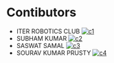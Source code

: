 # Contibutors
- ITER ROBOTICS CLUB    [![c1](https://badgen.net/badge/icon/IRC?icon=github&label)](https://github.com/IterRoboticsClub)
- SUBHAM KUMAR    [![c2](https://badgen.net/badge/icon/Subham?icon=github&label)](https://github.com/subhamkr555)
- SASWAT SAMAL    [![c3](https://badgen.net/badge/icon/Saswat?icon=github&label)](https://github.com/saswatsamal)
- SOURAV KUMAR PRUSTY    [![c4](https://badgen.net/badge/icon/Sourav?icon=github&label)](https://github.com/SouravReal)
